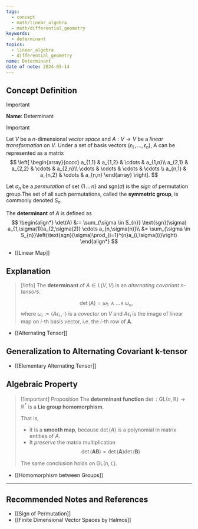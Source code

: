 ```yaml
---
tags:
  - concept
  - math/linear_algebra
  - math/differential_geometry
keywords:
  - determinant
topics:
  - linear_algebra
  - differential_geometry
name: Determinant
date of note: 2024-05-14
---
```


## Concept Definition

>[!important]
>**Name**: Determinant

>[!important]
>Let $V$ be a $n$-dimensional *vector space* and $A: V \to V$ be a *linear transformation* on $V$. Under a set of basis vectors $(\epsilon_{1} \,{,}\ldots{,}\, \epsilon_{n})$, $A$ can be represented as a matrix
>$$
>\left[
>\begin{array}{cccc}
> a_{1,1} & a_{1,2} & \cdots & a_{1,n}\\ 
> a_{2,1} & a_{2,2} & \cdots & a_{2,n}\\ 
> \cdots & \cdots & \cdots & \cdots  \\ 
> a_{n,1} & a_{n,2} & \cdots & a_{n,n}
> \end{array}
\right].
>$$
>
>
>Let $\sigma_{n}$ be a *permutation* of set $\{1 \,{}\ldots{}\, n\}$ and $\text{sgn}(\sigma)$ is the *sign* of permutation group.The set of all such permutations, called the **symmetric group**, is commonly denoted $S_{n}$.
>
>The **determinant** of $A$ is defined as 
>$$
>\begin{align*}
>\det(A) &:= \sum_{\sigma \in S_{n}} \text{sgn}(\sigma) a_{1,\sigma(1)}a_{2,\sigma(2)} \cdots a_{n,\sigma(n)}\\
>&= \sum_{\sigma \in S_{n}}\left(\text{sgn}(\sigma)\prod_{i=1}^{n}a_{i,\sigma(i)}\right) 
\end{align*}
>$$

- [[Linear Map]]
## Explanation

>[!info]
>The **determinant** of $A \in L(V, V)$ is an *alternating covariant n-tensors*.
>
>$$
>\det(A) = \omega_{1} \,{\wedge}\ldots{\wedge}\,\omega_{n}, 
>$$
>where $\omega_{i} := \left\langle  A\epsilon_{i}\,,\, \cdot   \right\rangle$ is a *covector* on $V$ and $A\epsilon_{i}$ is the image of linear map on $i$-th basis vector, i.e. the $i$-th row of $\boldsymbol{A}$.


- [[Alternating Tensor]]

## Generalization to Alternating Covariant k-tensor

- [[Elementary Alternating Tensor]]

## Algebraic Property

>[!important] Proposition
>The **determinant function** $\det: \text{GL}(n, \mathbb{R}) \to \mathbb{R}^{*}$ is a **Lie group homomorphism**.
>
>That is, 
>- it is a  **smooth map**, because $\det(A)$ is a polynomial in matrix entities of $A$.
>- It *preserve* the matrix multiplication
>  $$
>  \det(\boldsymbol{AB}) = \det(\boldsymbol{A})\det(\boldsymbol{B})
> $$
> 
>The same conclusion holds on $\text{GL}(n, \mathbb{C})$. 

- [[Homomorphism between Groups]]




-----------
##  Recommended Notes and References


- [[Sign of Permutation]]
- [[Finite Dimensional Vector Spaces by Halmos]]